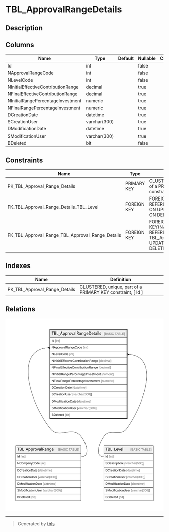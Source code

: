 # TBL_ApprovalRangeDetails

## Description

## Columns

| Name | Type | Default | Nullable | Children | Parents | Comment |
| ---- | ---- | ------- | -------- | -------- | ------- | ------- |
| Id | int |  | false |  |  |  |
| NApprovalRangeCode | int |  | false |  | [TBL_ApprovalRange](TBL_ApprovalRange.md) |  |
| NLevelCode | int |  | false |  | [TBL_Level](TBL_Level.md) |  |
| NInitialEffectiveContributionRange | decimal |  | true |  |  |  |
| NFinalEffectiveContributionRange | decimal |  | true |  |  |  |
| NInitialRangePercentageInvestment | numeric |  | true |  |  |  |
| NFinalRangePercentageInvestment | numeric |  | true |  |  |  |
| DCreationDate | datetime |  | true |  |  |  |
| SCreationUser | varchar(300) |  | true |  |  |  |
| DModificationDate | datetime |  | true |  |  |  |
| SModificationUser | varchar(300) |  | true |  |  |  |
| BDeleted | bit |  | false |  |  |  |

## Constraints

| Name | Type | Definition |
| ---- | ---- | ---------- |
| PK_TBL_Approval_Range_Details | PRIMARY KEY | CLUSTERED, unique, part of a PRIMARY KEY constraint, [ Id ] |
| FK_TBL_Approval_Range_Details_TBL_Level | FOREIGN KEY | FOREIGN KEY(NLevelCode) REFERENCES TBL_Level(Id) ON UPDATE NO_ACTION ON DELETE NO_ACTION |
| FK_TBL_Approval_Range_TBL_Approval_Range_Details | FOREIGN KEY | FOREIGN KEY(NApprovalRangeCode) REFERENCES TBL_ApprovalRange(Id) ON UPDATE NO_ACTION ON DELETE NO_ACTION |

## Indexes

| Name | Definition |
| ---- | ---------- |
| PK_TBL_Approval_Range_Details | CLUSTERED, unique, part of a PRIMARY KEY constraint, [ Id ] |

## Relations

![er](TBL_ApprovalRangeDetails.svg)

---

> Generated by [tbls](https://github.com/k1LoW/tbls)
